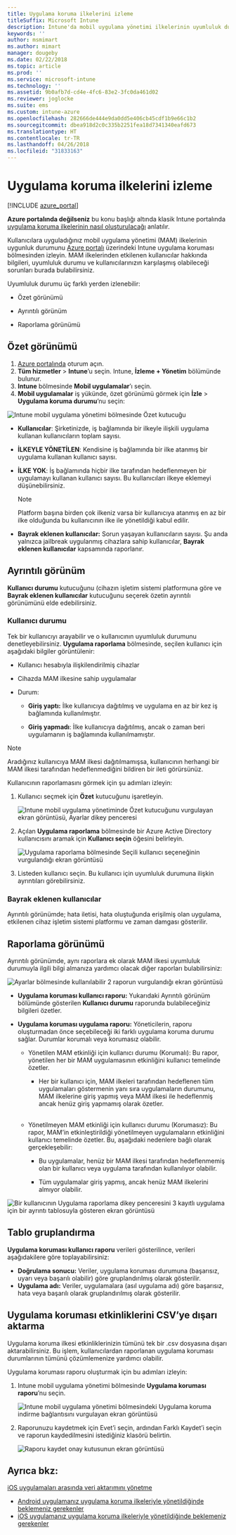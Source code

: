 ```yaml
---
title: Uygulama koruma ilkelerini izleme
titleSuffix: Microsoft Intune
description: Intune'da mobil uygulama yönetimi ilkelerinin uyumluluk durumunu izleyin.
keywords: ''
author: msmimart
ms.author: mimart
manager: dougeby
ms.date: 02/22/2018
ms.topic: article
ms.prod: ''
ms.service: microsoft-intune
ms.technology: ''
ms.assetid: 9b0afb7d-cd4e-4fc6-83e2-3fc0da461d02
ms.reviewer: joglocke
ms.suite: ems
ms.custom: intune-azure
ms.openlocfilehash: 282666de444e9da0dd5e406cb45cdf1b9e66c1b2
ms.sourcegitcommit: dbea918d2c0c335b2251fea18d7341340eafd673
ms.translationtype: HT
ms.contentlocale: tr-TR
ms.lasthandoff: 04/26/2018
ms.locfileid: "31833163"
---
```

# <a name="how-to-monitor-app-protection-policies"></a>Uygulama koruma ilkelerini izleme
[!INCLUDE [azure_portal](./includes/azure_portal.md)]

**Azure portalında değilseniz** bu konu başlığı altında klasik Intune portalında [uygulama koruma ilkelerinin nasıl oluşturulacağı](https://docs.microsoft.com/intune-classic/deploy-use/create-and-deploy-mobile-app-management-policies-with-microsoft-intune) anlatılır.


Kullanıcılara uyguladığınız mobil uygulama yönetimi (MAM) ilkelerinin uygunluk durumunu [Azure portalı](https://portal.azure.com) üzerindeki Intune uygulama koruması bölmesinden izleyin. MAM ilkelerinden etkilenen kullanıcılar hakkında bilgileri, uyumluluk durumu ve kullanıcılarınızın karşılaşmış olabileceği sorunları burada bulabilirsiniz.

Uyumluluk durumu üç farklı yerden izlenebilir:

-   Özet görünümü

-   Ayrıntılı görünüm

-   Raporlama görünümü

## <a name="summary-view"></a>Özet görünümü

1. [Azure portalında](https://portal.azure.com) oturum açın.
2. **Tüm hizmetler** > **Intune**’u seçin. Intune, **İzleme + Yönetim** bölümünde bulunur.
3. **Intune** bölmesinde **Mobil uygulamalar**’ı seçin.
4. **Mobil uygulamalar** iş yükünde, özet görünümü görmek için **İzle** > **Uygulama koruma durumu**’nu seçin:

![Intune mobil uygulama yönetimi bölmesinde Özet kutucuğu](./media/app-protection-user-status-summary.png)

-   **Kullanıcılar**: Şirketinizde, iş bağlamında bir ilkeyle ilişkili uygulama kullanan kullanıcıların toplam sayısı.

-   **İLKEYLE YÖNETİLEN**: Kendisine iş bağlamında bir ilke atanmış bir uygulama kullanan kullanıcı sayısı.

-   **İLKE YOK**: İş bağlamında hiçbir ilke tarafından hedeflenmeyen bir uygulamayı kullanan kullanıcı sayısı. Bu kullanıcıları ilkeye eklemeyi düşünebilirsiniz.
    > [!NOTE]
    > Platform başına birden çok ilkeniz varsa bir kullanıcıya atanmış en az bir ilke olduğunda bu kullanıcının ilke ile yönetildiği kabul edilir.

- **Bayrak eklenen kullanıcılar:** Sorun yaşayan kullanıcıların sayısı. Şu anda yalnızca jailbreak uygulanmış cihazlara sahip kullanıcılar, **Bayrak eklenen kullanıcılar** kapsamında raporlanır.


## <a name="detailed-view"></a>Ayrıntılı görünüm
**Kullanıcı durumu** kutucuğunu (cihazın işletim sistemi platformuna göre ve **Bayrak eklenen kullanıcılar** kutucuğunu seçerek özetin ayrıntılı görünümünü elde edebilirsiniz.

### <a name="user-status"></a>Kullanıcı durumu
Tek bir kullanıcıyı arayabilir ve o kullanıcının uyumluluk durumunu denetleyebilirsiniz. **Uygulama raporlama** bölmesinde, seçilen kullanıcı için aşağıdaki bilgiler görüntülenir:
- Kullanıcı hesabıyla ilişkilendirilmiş cihazlar

- Cihazda MAM ilkesine sahip uygulamalar

- Durum:

  - **Giriş yaptı:** İlke kullanıcıya dağıtılmış ve uygulama en az bir kez iş bağlamında kullanılmıştır.

  - **Giriş yapmadı**: İlke kullanıcıya dağıtılmış, ancak o zaman beri uygulamanın iş bağlamında kullanılmamıştır.

>[!NOTE]
> Aradığınız kullanıcıya MAM ilkesi dağıtılmamışsa, kullanıcının herhangi bir MAM ilkesi tarafından hedeflenmediğini bildiren bir ileti görürsünüz.

Kullanıcının raporlamasını görmek için şu adımları izleyin:

1.  Kullanıcı seçmek için **Özet** kutucuğunu işaretleyin.

    ![Intune mobil uygulama yönetiminde Özet kutucuğunu vurgulayan ekran görüntüsü, Ayarlar dikey penceresi](./media/MAM-reporting-6.png)

2. Açılan **Uygulama raporlama** bölmesinde bir Azure Active Directory kullanıcısını aramak için **Kullanıcı seçin** öğesini belirleyin.

    ![Uygulama raporlama bölmesinde Seçili kullanıcı seçeneğinin vurgulandığı ekran görüntüsü](./media/MAM-reporting-2.png)

3. Listeden kullanıcı seçin. Bu kullanıcı için uyumluluk durumuna ilişkin ayrıntıları görebilirsiniz.

### <a name="flagged-users"></a>Bayrak eklenen kullanıcılar
Ayrıntılı görünümde; hata iletisi, hata oluştuğunda erişilmiş olan uygulama, etkilenen cihaz işletim sistemi platformu ve zaman damgası gösterilir.

## <a name="reporting-view"></a>Raporlama görünümü

Ayrıntılı görünümde, aynı raporlara ek olarak MAM ilkesi uyumluluk durumuyla ilgili bilgi almanıza yardımcı olacak diğer raporları bulabilirsiniz:

![Ayarlar bölmesinde kullanılabilir 2 raporun vurgulandığı ekran görüntüsü](./media/MAM-reporting-7.png)

-   **Uygulama koruması kullanıcı raporu:** Yukarıdaki Ayrıntılı görünüm bölümünde gösterilen **Kullanıcı durumu** raporunda bulabileceğiniz bilgileri özetler.

-   **Uygulama koruması uygulama raporu:** Yöneticilerin, raporu oluşturmadan önce seçebileceği iki farklı uygulama koruma durumu sağlar. Durumlar korumalı veya korumasız olabilir.

    -   Yönetilen MAM etkinliği için kullanıcı durumu (Korumalı): Bu rapor, yönetilen her bir MAM uygulamasının etkinliğini kullanıcı temelinde özetler.

        -   Her bir kullanıcı için, MAM ilkeleri tarafından hedeflenen tüm uygulamaları göstermenin yanı sıra uygulamaların durumunu, MAM ilkelerine giriş yapmış veya MAM ilkesi ile hedeflenmiş ancak henüz giriş yapmamış olarak özetler.
<br></br>
    -   Yönetilmeyen MAM etkinliği için kullanıcı durumu (Korumasız): Bu rapor, MAM’in etkinleştirildiği yönetilmeyen uygulamaların etkinliğini kullanıcı temelinde özetler. Bu, aşağıdaki nedenlere bağlı olarak gerçekleşebilir:

        -   Bu uygulamalar, henüz bir MAM ilkesi tarafından hedeflenmemiş olan bir kullanıcı veya uygulama tarafından kullanılıyor olabilir.

        -   Tüm uygulamalar giriş yapmış, ancak henüz MAM ilkelerini almıyor olabilir.

![Bir kullanıcının Uygulama raporlama dikey penceresini 3 kayıtlı uygulama için bir ayrıntı tablosuyla gösteren ekran görüntüsü](./media/MAM-reporting-4.png)

## <a name="table-grouping"></a>Tablo gruplandırma

**Uygulama koruması kullanıcı raporu** verileri gösterilince, verileri aşağıdakilere göre toplayabilirsiniz:

- **Doğrulama sonucu:** Veriler, uygulama koruması durumuna (başarısız, uyarı veya başarılı olabilir) göre gruplandırılmış olarak gösterilir.
- **Uygulama adı:** Veriler, uygulamalara (asıl uygulama adı) göre başarısız, hata veya başarılı olarak gruplandırılmış olarak gösterilir.

## <a name="export-app-protection-activities-to-csv"></a>Uygulama koruması etkinliklerini CSV’ye dışarı aktarma

Uygulama koruma ilkesi etkinliklerinizin tümünü tek bir .csv dosyasına dışarı aktarabilirsiniz. Bu işlem, kullanıcılardan raporlanan uygulama koruması durumlarının tümünü çözümlemenize yardımcı olabilir.

Uygulama koruması raporu oluşturmak için bu adımları izleyin:

1. Intune mobil uygulama yönetimi bölmesinde **Uygulama koruması raporu**’nu seçin.

    ![Intune mobil uygulama yönetimi bölmesindeki Uygulama koruma indirme bağlantısını vurgulayan ekran görüntüsü](./media/app-protection-report-csv-2.png)

2. Raporunuzu kaydetmek için Evet’i seçin, ardından Farklı Kaydet’i seçin ve raporun kaydedilmesini istediğiniz klasörü belirtin.

    ![Raporu kaydet onay kutusunun ekran görüntüsü](./media/app-protection-report-csv-1.png)

## <a name="see-also"></a>Ayrıca bkz:
[iOS uygulamaları arasında veri aktarımını yönetme](data-transfer-between-apps-manage-ios.md)

* [Android uygulamanız uygulama koruma ilkeleriyle yönetildiğinde beklemeniz gerekenler](app-protection-enabled-apps-android.md)
* [iOS uygulamanız uygulama koruma ilkeleriyle yönetildiğinde beklemeniz gerekenler](app-protection-enabled-apps-ios.md)
